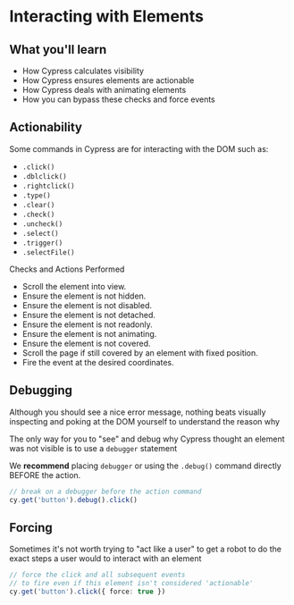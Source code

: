 # Interacting with Elements

## What you'll learn

- How Cypress calculates visibility
- How Cypress ensures elements are actionable
- How Cypress deals with animating elements
- How you can bypass these checks and force events

## Actionability

Some commands in Cypress are for interacting with the DOM such as:

- `.click()`
- `.dblclick()`
- `.rightclick()`
- `.type()`
- `.clear()`
- `.check()`
- `.uncheck()`
- `.select()`
- `.trigger()`
- `.selectFile()`

Checks and Actions Performed

- Scroll the element into view.
- Ensure the element is not hidden.
- Ensure the element is not disabled.
- Ensure the element is not detached.
- Ensure the element is not readonly.
- Ensure the element is not animating.
- Ensure the element is not covered.
- Scroll the page if still covered by an element with fixed position.
- Fire the event at the desired coordinates.

## Debugging

Although you should see a nice error message, nothing beats visually inspecting and poking at the DOM yourself to understand the reason why

The only way for you to "see" and debug why Cypress thought an element was not visible is to use a `debugger` statement

We **recommend** placing `debugger` or using the `.debug()` command directly BEFORE the action.

```ts
// break on a debugger before the action command
cy.get('button').debug().click()
```

## Forcing

Sometimes it's not worth trying to "act like a user" to get a robot to do the exact steps a user would to interact with an element

```ts
// force the click and all subsequent events
// to fire even if this element isn't considered 'actionable'
cy.get('button').click({ force: true })
```

